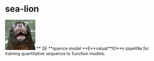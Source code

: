 # sea-lion

<img src="./Screen Shot 2022-03-08 at 12.06.51 PM.png" width="100" height='100'>
** SE **quence model **E**valuat**IO**n pipeliNe for training quantitative sequence to function models.
